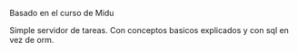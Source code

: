 Basado en el curso de Midu


Simple servidor de tareas. Con conceptos basicos explicados y con sql en vez de orm.